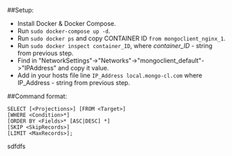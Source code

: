 ##Setup:
- Install Docker & Docker Compose.
- Run `sudo docker-compose up -d`.
- Run `sudo docker ps` and copy CONTAINER ID `from mongoclient_nginx_1`.
- Run `sudo docker inspect container_ID`, where _container_ID_ - string from previous step.
- Find in "NetworkSettings"->"Networks"->"mongoclient_default"->"IPAddress" and copy it value.
- Add in your hosts file line `IP_Address local.mongo-cl.com` where IP_Address - string from previous step.

##Command format:
```
SELECT [<Projections>] [FROM <Target>]
[WHERE <Condition>*]
[ORDER BY <Fields>* [ASC|DESC] *]
[SKIP <SkipRecords>]
[LIMIT <MaxRecords>];
```
sdfdfs
